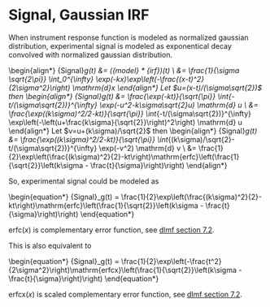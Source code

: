 # Signal, Gaussian IRF

When instrument response function is modeled as normalized gaussian distribution, experimental signal is modeled as exponentical decay convolved with normalized gaussian distribution.

\begin{align*}
{Signal}_g(t) &= ({model} * {irf})(t) \\
&= \frac{1}{\sigma \sqrt{2\pi}} \int_0^{\infty} \exp(-kx)\exp\left(-\frac{(x-t)^2}{2\sigma^2}\right) \mathrm{d}x 
\end{align*}
Let $u=(x-t)/(\sigma\sqrt{2})$ then
\begin{align*}
{Signal}_g(t) &= \frac{\exp(-kt)}{\sqrt{\pi}} \int_{-t/(\sigma\sqrt{2})}^{\infty} \exp(-u^2-k\sigma\sqrt{2}u) \mathrm{d} u \\
&= \frac{\exp((k\sigma)^2/2-kt)}{\sqrt{\pi}} \int_{-t/(\sigma\sqrt{2})}^{\infty} \exp\left(-\left(u+\frac{k\sigma}{\sqrt{2}}\right)^2\right) \mathrm{d} u
\end{align*}
Let $v=u+(k\sigma)/\sqrt{2}$ then
\begin{align*}
{Signal}_g(t) &= \frac{\exp((k\sigma)^2/2-kt)}{\sqrt{\pi}} \int_{(k\sigma)/\sqrt{2}-t/(\sigma\sqrt{2})}^{\infty} \exp(-v^2) \mathrm{d} v \\
&= \frac{1}{2}\exp\left(\frac{(k\sigma)^2}{2}-kt\right)\mathrm{erfc}\left(\frac{1}{\sqrt{2}}\left(k\sigma - \frac{t}{\sigma}\right)\right)
\end{align*}

So, experimental signal could be modeled as

\begin{equation*}
{Signal}_g(t) = \frac{1}{2}\exp\left(\frac{(k\sigma)^2}{2}-kt\right)\mathrm{erfc}\left(\frac{1}{\sqrt{2}}\left(k\sigma - \frac{t}{\sigma}\right)\right)
\end{equation*}

$\mathrm{erfc}(x)$ is complementary error function, see [dlmf section 7.2](https://dlmf.nist.gov/7.2).

This is also equivalent to

\begin{equation*}
{Signal}_g(t) = \frac{1}{2}\exp\left(-\frac{t^2}{2\sigma^2}\right)\mathrm{erfcx}\left(\frac{1}{\sqrt{2}}\left(k\sigma - \frac{t}{\sigma}\right)\right)
\end{equation*}

$\mathrm{erfcx}(x)$ is scaled complementary error function, see [dlmf section 7.2](https://dlmf.nist.gov/7.2).




